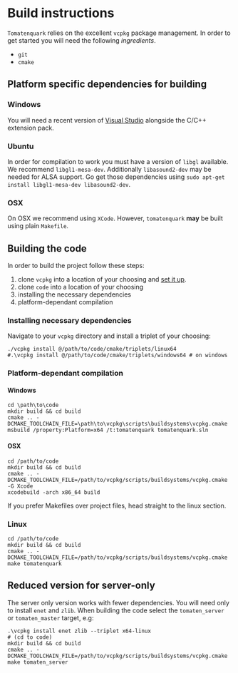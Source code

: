# Build instructions

`Tomatenquark` relies on the excellent `vcpkg` package management. In order to get started you will need the following *ingredients*.

- `git`
- `cmake`


## Platform specific dependencies for building

### Windows

You will need a recent version of [Visual Studio](https://visualstudio.microsoft.com/de/) alongside the C/C++ extension pack.

### Ubuntu

In order for compilation to work you must have a version of `libgl` available. We recommend `libgl1-mesa-dev`.
Additionally `libasound2-dev` may be needed for ALSA support.
Go get those dependencies using `sudo apt-get install libgl1-mesa-dev libasound2-dev`.

### OSX

On OSX we recommend using `XCode`. However, `tomatenquark` **may**  be built using plain `Makefile`.


## Building the code

In order to build the project follow these steps:

1. clone `vcpkg` into a location of your choosing and [set it up](https://github.com/microsoft/vcpkg#quick-start).
2. clone `code` into a location of your choosing
3. installing the necessary dependencies
4. platform-dependant compilation

### Installing necessary dependencies

Navigate to your `vcpkg` directory and install a triplet of your choosing:

```
./vcpkg install @/path/to/code/cmake/triplets/linux64
#.\vcpkg install @/path/to/code/cmake/triplets/windows64 # on windows
```

### Platform-dependant compilation

#### Windows

```
cd \path\to\code
mkdir build && cd build
cmake .. -DCMAKE_TOOLCHAIN_FILE=\path\to\vcpkg\scripts\buildsystems\vcpkg.cmake
msbuild /property:Platform=x64 /t:tomatenquark tomatenquark.sln
```

#### OSX

```
cd /path/to/code
mkdir build && cd build
cmake .. -DCMAKE_TOOLCHAIN_FILE=/path/to/vcpkg/scripts/buildsystems/vcpkg.cmake -G Xcode
xcodebuild -arch x86_64 build
```

If you prefer Makefiles over project files, head straight to the linux section.

### Linux

```
cd /path/to/code
mkdir build && cd build
cmake .. -DCMAKE_TOOLCHAIN_FILE=/path/to/vcpkg/scripts/buildsystems/vcpkg.cmake
make tomatenquark
```

## Reduced version for server-only

The server only version works with fewer dependencies. You will need only to install `enet` and `zlib`.
When building the code select the `tomaten_server` or `tomaten_master` target, e.g:

```
.\vcpkg install enet zlib --triplet x64-linux
# (cd to code)
mkdir build && cd build
cmake .. -DCMAKE_TOOLCHAIN_FILE=/path/to/vcpkg/scripts/buildsystems/vcpkg.cmake
make tomaten_server
```
